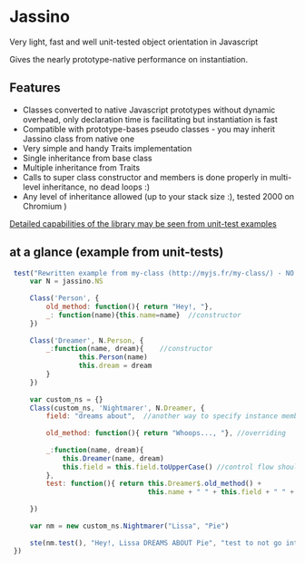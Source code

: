 # Jassino

Very light, fast and well unit-tested object orientation in Javascript

Gives the nearly prototype-native performance on instantiation.

## Features

* Classes converted to native Javascript prototypes without dynamic overhead, only declaration time is facilitating but instantiation is fast
* Compatible with prototype-bases pseudo classes - you may inherit Jassino class from native one
* Very simple and handy Traits implementation
* Single inheritance from base class
* Multiple inheritance from Traits
* Calls to super class constructor and members is done properly in multi-level inheritance, no dead loops :)
* Any level of inheritance allowed (up to your stack size :), tested 2000 on Chromium )


[Detailed capabilities of the library may be seen from unit-test examples](https://github.com/altitudebreath/jassino/blob/master/test/test.js)  

## at a glance (example from unit-tests)
```javascript
 test("Rewritten example from my-class (http://myjs.fr/my-class/) - NO INFINITE RECURSION!", 1, function() {
     var N = jassino.NS
     
     Class('Person', {
         old_method: function(){ return "Hey!, "},
         _: function(name){this.name=name}  //constructor
     })
 
     Class('Dreamer', N.Person, {
         _:function(name, dream){    //constructor
                 this.Person(name)
                 this.dream = dream
         }
     })
 
     var custom_ns = {}
     Class(custom_ns, 'Nightmarer', N.Dreamer, {
         field: "dreams about",  //another way to specify instance members 
         
         old_method: function(){ return "Whoops..., "}, //overriding
         
         _:function(name, dream){
             this.Dreamer(name, dream)
             this.field = this.field.toUpperCase() //control flow should be reached and field created
         },
         test: function(){ return this.Dreamer$.old_method() + 
                                  this.name + " " + this.field + " " + this.dream}
 
     })
 
     var nm = new custom_ns.Nightmarer("Lissa", "Pie")
     
     ste(nm.test(), "Hey!, Lissa DREAMS ABOUT Pie", "test to not go into infinite recursion!")
 })
 ```